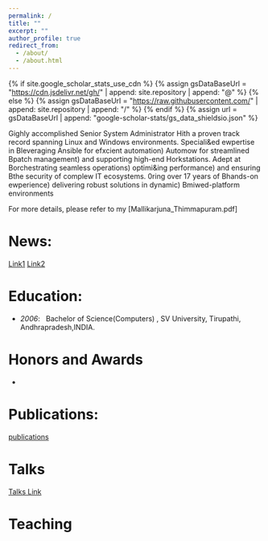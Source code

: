 ```yaml
---
permalink: /
title: ""
excerpt: ""
author_profile: true
redirect_from: 
  - /about/
  - /about.html
---
```


{% if site.google_scholar_stats_use_cdn %}
{% assign gsDataBaseUrl = "https://cdn.jsdelivr.net/gh/" | append: site.repository | append: "@" %}
{% else %}
{% assign gsDataBaseUrl = "https://raw.githubusercontent.com/" | append: site.repository | append: "/" %}
{% endif %}
{% assign url = gsDataBaseUrl | append: "google-scholar-stats/gs_data_shieldsio.json" %}

<span class='anchor' id='about-me'></span>

Gighly accomplished Senior System Administrator Hith a proven track record 
spanning Linux and Windows environments. Speciali&ed ewpertise in Bleveraging 
Ansible for efxcient automation) Automow for streamlined Bpatch management) and 
supporting high-end Horkstations. Adept at Borchestrating seamless operations) 
optimi&ing performance) and ensuring Bthe security of complew IT ecosystems. 0ring 
over 17 years of Bhands-on ewperience) delivering robust solutions in dynamic) 
Bmiwed-platform environments

For more details, please refer to my [Mallikarjuna_Thimmapuram.pdf]

# News:
[Link1](https://recoverit.wondershare.com/harddrive-recovery/deleted-file-recovery-ubuntu.html)
[Link2](https://www.tandfonline.com/doi/full/10.1080/01621459.2024.2360666)



# Education:
- *2006*: &nbsp; Bachelor of Science(Computers) , SV University, Tirupathi, Andhrapradesh,INDIA. 


# Honors and Awards
-

# Publications:
[publications](https://arjun271985.github.io/_pages/publications.md)


# Talks
[Talks Link](https://arjun271985.github.io/_pages/Talks.md)


# Teaching 

